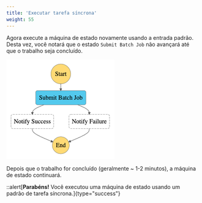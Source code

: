 ```yaml
---
title: 'Executar tarefa síncrona'
weight: 55
---
```


Agora execute a máquina de estado novamente usando a entrada padrão. Desta vez, você notará que o estado `Submit Batch Job` não avançará até que o trabalho seja concluído.

![Module 3 Workflow](/static/img/module-3/modified-workflow.png)

Depois que o trabalho for concluído (geralmente ~ 1-2 minutos), a máquina de estado continuará.

::alert[**Parabéns!** Você executou uma máquina de estado usando um padrão de tarefa síncrona.]{type="success"}
